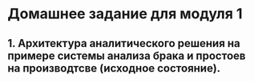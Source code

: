 # Домашнее задание для модуля 1

## 1. Архитектура аналитического решения на примере системы анализа брака и простоев на производтсве (исходное состояние).

